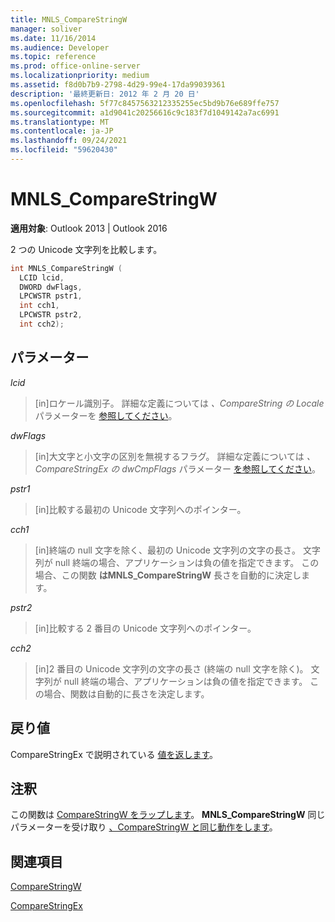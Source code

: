 ```yaml
---
title: MNLS_CompareStringW
manager: soliver
ms.date: 11/16/2014
ms.audience: Developer
ms.topic: reference
ms.prod: office-online-server
ms.localizationpriority: medium
ms.assetid: f8d0b7b9-2798-4d29-99e4-17da99039361
description: '最終更新日: 2012 年 2 月 20 日'
ms.openlocfilehash: 5f77c8457563212335255ec5bd9b76e689ffe757
ms.sourcegitcommit: a1d9041c20256616c9c183f7d1049142a7ac6991
ms.translationtype: MT
ms.contentlocale: ja-JP
ms.lasthandoff: 09/24/2021
ms.locfileid: "59620430"
---
```

# <a name="mnls_comparestringw"></a>MNLS_CompareStringW

  
  
**適用対象**: Outlook 2013 | Outlook 2016 
  
2 つの Unicode 文字列を比較します。
  
```cpp
int MNLS_CompareStringW (
  LCID lcid,
  DWORD dwFlags,
  LPCWSTR pstr1,
  int cch1,
  LPCWSTR pstr2,
  int cch2);
```

## <a name="parameters"></a>パラメーター

 _lcid_
  
> [in]ロケール識別子。 詳細な定義については  _、CompareString の Locale_ パラメーターを [参照してください](https://msdn.microsoft.com/library/dd317759%28VS.85%29.aspx)。
    
 _dwFlags_
  
> [in]大文字と小文字の区別を無視するフラグ。 詳細な定義については  _、CompareStringEx の dwCmpFlags_ パラメーター [を参照してください](https://msdn.microsoft.com/library/dd317761%28VS.85%29.aspx)。
    
 _pstr1_
  
> [in]比較する最初の Unicode 文字列へのポインター。
    
 _cch1_
  
> [in]終端の null 文字を除く、最初の Unicode 文字列の文字の長さ。 文字列が null 終端の場合、アプリケーションは負の値を指定できます。 この場合、この関数 **はMNLS_CompareStringW** 長さを自動的に決定します。 
    
 _pstr2_
  
> [in]比較する 2 番目の Unicode 文字列へのポインター。
    
 _cch2_
  
> [in]2 番目の Unicode 文字列の文字の長さ (終端の null 文字を除く)。 文字列が null 終端の場合、アプリケーションは負の値を指定できます。 この場合、関数は自動的に長さを決定します。
    
## <a name="return-value"></a>戻り値

CompareStringEx で説明されている [値を返します](https://msdn.microsoft.com/library/dd317761%28VS.85%29.aspx)。
  
## <a name="remarks"></a>注釈

この関数は [CompareStringW をラップします](https://msdn.microsoft.com/library/dd317759%28VS.85%29.aspx)。 **MNLS_CompareStringW** 同じパラメーターを受け取り [、CompareStringW と同じ動作をします](https://msdn.microsoft.com/library/dd317759%28VS.85%29.aspx)。
  
## <a name="see-also"></a>関連項目



[CompareStringW](https://msdn.microsoft.com/library/dd317759%28VS.85%29.aspx)
  
[CompareStringEx](https://msdn.microsoft.com/library/dd317761%28VS.85%29.aspx)

